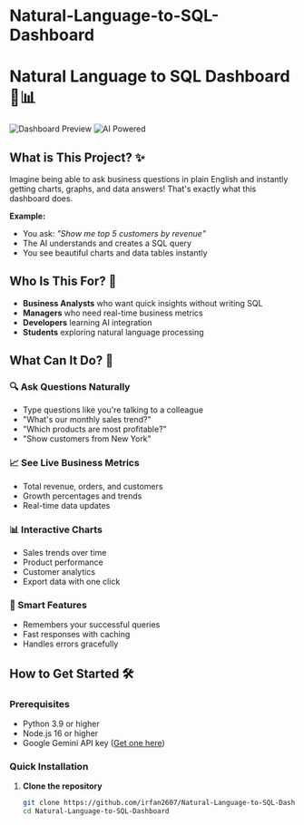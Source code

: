 # Natural-Language-to-SQL-Dashboard
# Natural Language to SQL Dashboard 🤖📊

![Dashboard Preview](https://img.shields.io/badge/Status-Ready%20to%20Deploy-green)
![AI Powered](https://img.shields.io/badge/AI-Gemini%20Powered-blue)

## What is This Project? ✨

Imagine being able to ask business questions in plain English and instantly getting charts, graphs, and data answers! That's exactly what this dashboard does.

**Example:**
- You ask: *"Show me top 5 customers by revenue"*
- The AI understands and creates a SQL query
- You see beautiful charts and data tables instantly

## Who Is This For? 👥

- **Business Analysts** who want quick insights without writing SQL
- **Managers** who need real-time business metrics
- **Developers** learning AI integration
- **Students** exploring natural language processing

## What Can It Do? 🚀

### 🔍 Ask Questions Naturally
- Type questions like you're talking to a colleague
- "What's our monthly sales trend?"
- "Which products are most profitable?"
- "Show customers from New York"

### 📈 See Live Business Metrics
- Total revenue, orders, and customers
- Growth percentages and trends
- Real-time data updates

### 📊 Interactive Charts
- Sales trends over time
- Product performance
- Customer analytics
- Export data with one click

### 💾 Smart Features
- Remembers your successful queries
- Fast responses with caching
- Handles errors gracefully

## How to Get Started 🛠️

### Prerequisites
- Python 3.9 or higher
- Node.js 16 or higher
- Google Gemini API key ([Get one here](https://aistudio.google.com/))

### Quick Installation

1. **Clone the repository**
   ```bash
   git clone https://github.com/irfan2607/Natural-Language-to-SQL-Dashboard.git
   cd Natural-Language-to-SQL-Dashboard
